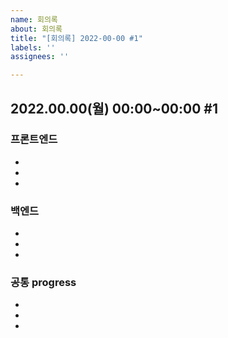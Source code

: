 ```yaml
---
name: 회의록
about: 회의록
title: "[회의록] 2022-00-00 #1"
labels: ''
assignees: ''

---
```


## 2022.00.00(월) 00:00~00:00 #1

### 프론트엔드

- 
- 
- 

### 백엔드

- 
- 
- 

### ****공통 progress****

- 
- 
-
